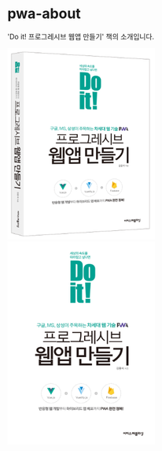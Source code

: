 # pwa-about
'Do it! 프로그레시브 웹앱 만들기' 책의 소개입니다.

<img src="https://github.com/codedesign-webapp/pwa-about/blob/master/images/pwa-img-3d.png" width="300" height="389">
<img src="https://github.com/codedesign-webapp/pwa-about/blob/master/images/pwa-img-flat.jpg" width="300" height="412">

